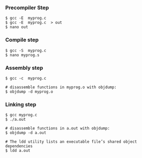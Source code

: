 ### Precompiler Step
```
$ gcc -E  myprog.c
$ gcc -E  myprog.c  > out
$ nano out
```

### Compile step
```
$ gcc -S  myprog.c
$ nano myprog.s
```

### Assembly step
```
$ gcc -c  myprog.c

# disassemble functions in myprog.o with objdump:
$ objdump -d myprog.o
```

### Linking step
```
$ gcc myprog.c
$ ./a.out

# disassemble functions in a.out with objdump:
$ objdump -d a.out

# The ldd utility lists an executable file’s shared object dependencies
$ ldd a.out
```